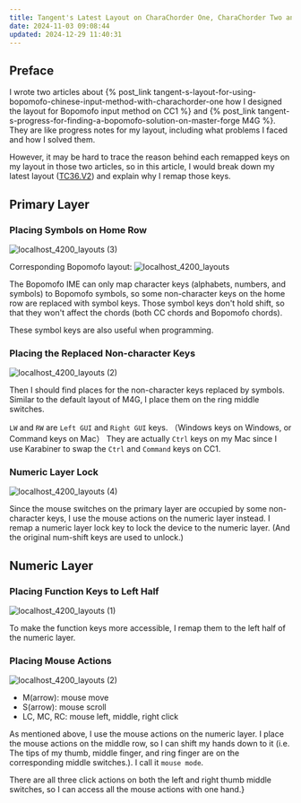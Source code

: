 ```yaml
---
title: Tangent's Latest Layout on CharaChorder One, CharaChorder Two and Master Forge
date: 2024-11-03 09:08:44
updated: 2024-12-29 11:40:31
---
```


## Preface

I wrote two articles about {% post_link tangent-s-layout-for-using-bopomofo-chinese-input-method-with-charachorder-one how I designed the layout for Bopomofo input method on CC1 %} and {% post_link tangent-s-progress-for-finding-a-bopomofo-solution-on-master-forge M4G %}. They are like progress notes for my layout, including what problems I faced and how I solved them.

However, it may be hard to trace the reason behind each remapped keys on my layout in those two articles, so in this article, I would break down my latest layout ([TC36.V2](/@andy23512/r1tvdWQ1R#V2)) and explain why I remap those keys.

## Primary Layer

### Placing Symbols on Home Row

![localhost_4200_layouts (3)](https://hackmd.io/_uploads/SJh3sUV-ke.png)

Corresponding Bopomofo layout:
![localhost_4200_layouts](https://hackmd.io/_uploads/ByF157m7kx.png)


The Bopomofo IME can only map character keys (alphabets, numbers, and symbols) to Bopomofo symbols, so some non-character keys on the home row are replaced with symbol keys. Those symbol keys don't hold shift, so that they won't affect the chords (both CC chords and Bopomofo chords).

These symbol keys are also useful when programming.

### Placing the Replaced Non-character Keys

![localhost_4200_layouts (2)](https://hackmd.io/_uploads/S1HFjUNbyg.png)

Then I should find places for the non-character keys replaced by symbols. Similar to the default layout of M4G, I place them on the ring middle switches.

`LW` and `RW` are `Left GUI` and `Right GUI` keys. （Windows keys on Windows, or Command keys on Mac） They are actually `Ctrl` keys on my Mac since I use Karabiner to swap the `Ctrl` and `Command` keys on CC1.

### Numeric Layer Lock

![localhost_4200_layouts (4)](https://hackmd.io/_uploads/HkIfT8E-Jg.png)

Since the mouse switches on the primary layer are occupied by some non-character keys, I use the mouse actions on the numeric layer instead. I remap a numeric layer lock key to lock the device to the numeric layer. (And the original num-shift keys are used to unlock.)

## Numeric Layer

### Placing Function Keys to Left Half

![localhost_4200_layouts (1)](https://hackmd.io/_uploads/B1xuOQ8bkx.png)

To make the function keys more accessible, I remap them to the left half of the numeric layer.

### Placing Mouse Actions

![localhost_4200_layouts (2)](https://hackmd.io/_uploads/rJw_uXI-yg.png)

- M(arrow): mouse move
- S(arrow): mouse scroll
- LC, MC, RC: mouse left, middle, right click

As mentioned above, I use the mouse actions on the numeric layer. I place the mouse actions on the middle row, so I can shift my hands down to it (i.e. The tips of my thumb, middle finger, and ring finger are on the corresponding middle switches.). I call it `mouse mode`.

There are all three click actions on both the left and right thumb middle switches, so I can access all the mouse actions with one hand.}
